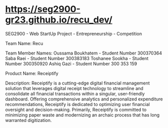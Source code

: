 # https://seg2900-gr23.github.io/recu_dev/

SEG2900 - Web StartUp Project - Entrepreneurship - Competition

Team Name: Recu

Team Member Names:
Oussama Boukhatem - Student Number 300370364
Saba Raei - Student Number 300383183
Toshanee Sookha - Student Number 300350920
Ashiq Gazi - Student Number 300 353 159

Product Name: Receiptify

Description:
Receiptify is a cutting-edge digital financial management solution that leverages digital receipt technology to streamline and consolidate all financial transactions within a singular, user-friendly dashboard. Offering comprehensive analytics and personalized expenditure recommendations, Receiptify is dedicated to optimizing user financial oversight and decision-making. Primarily, Receiptify is committed to minimizing paper waste and modernizing an archaic process that has long warranted digitization.
